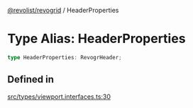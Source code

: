 [@revolist/revogrid](README.md) / HeaderProperties

# Type Alias: HeaderProperties

```ts
type HeaderProperties: RevogrHeader;
```

## Defined in

[src/types/viewport.interfaces.ts:30](https://github.com/revolist/revogrid/blob/08f5cc514b9bc1666dd85d20f560c0e9b7c7af14/src/types/viewport.interfaces.ts#L30)
